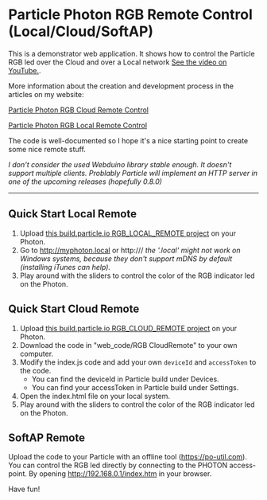 # Particle Photon RGB Remote Control (Local/Cloud/SoftAP)

This is a demonstrator web application. It shows how to control the Particle RGB led over the Cloud and over a Local network [See the video on YouTube.](https://youtu.be/cAb57_Jmu3o). 

More information about the creation and development process in the articles on my website:

[Particle Photon RGB Cloud Remote Control](https://www.kasperkamperman.com/blog/particle-photon-rgb-remote-local/)

[Particle Photon RGB Local Remote Control](https://www.kasperkamperman.com/blog/particle-photon-rgb-remote-cloud/)

The code is well-documented so I hope it's a nice starting point to create some nice remote stuff. 

_I don't consider the used Webduino library stable enough. It doesn't support multiple clients. Problably Particle will implement an HTTP server in one of the upcoming releases (hopefully 0.8.0)_

---
## Quick Start Local Remote ##

1. Upload [this build.particle.io RGB_LOCAL_REMOTE project](https://go.particle.io/shared_apps/593123d007e200c90400016d) on your Photon. 
2. Go to http://myphoton.local or http://<your-photon-ip>/
 _the '.local' might not work on Windows systems, because they don't support mDNS by default (installing iTunes can help)._
3. Play around with the sliders to control the color of the RGB indicator led on the Photon.

## Quick Start Cloud Remote ##

1. Upload [this build.particle.io RGB_CLOUD_REMOTE project](https://go.particle.io/shared_apps/593078b0806fa6c564000dbb) on your Photon. 
2. Download the code in "web_code/RGB CloudRemote" to your own computer.
3. Modify the index.js code and add your own `deviceId` and `accessToken` to the code.
	* You can find the deviceId in Particle build under Devices.
	* You can find your accessToken in Particle build under Settings.
4. Open the index.html file on your local system.
5. Play around with the sliders to control the color of the RGB indicator led on the Photon.

## SoftAP Remote ##

Upload the code to your Particle with an offline tool (https://po-util.com). You can control the RGB led directly by connecting
to the PHOTON access-point. By opening http://192.168.0.1/index.htm in your browser. 

Have fun!